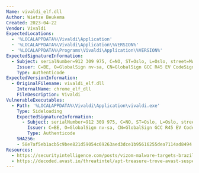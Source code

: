 ```yaml
---
Name: vivaldi_elf.dll
Author: Wietze Beukema
Created: 2023-04-22
Vendor: Vivaldi
ExpectedLocations:
  - '%LOCALAPPDATA%\Vivaldi\Application'
  - '%LOCALAPPDATA%\Vivaldi\Application\%VERSION%'
  - '%LOCALAPPDATA%\Programs\Vivaldi\Application\%VERSION%'
ExpectedSignatureInformation:
  - Subject: serialNumber=912 309 975, C=NO, ST=Oslo, L=Oslo, street=Mølleparken 6, O=Vivaldi Technologies AS, CN=Vivaldi Technologies AS
    Issuer: C=BE, O=GlobalSign nv-sa, CN=GlobalSign GCC R45 EV CodeSigning CA 2020
    Type: Authenticode
ExpectedVersionInformation:
  - OriginalFilename: vivaldi_elf.dll
    InternalName: chrome_elf_dll
    FileDescription: Vivaldi
VulnerableExecutables:
  - Path: '%LOCALAPPDATA%\Vivaldi\Application\vivaldi.exe'
    Type: Sideloading
    ExpectedSignatureInformation:
      - Subject: serialNumber=912 309 975, C=NO, ST=Oslo, L=Oslo, street=Mølleparken 6, O=Vivaldi Technologies AS, CN=Vivaldi Technologies AS
        Issuer: C=BE, O=GlobalSign nv-sa, CN=GlobalSign GCC R45 EV CodeSigning CA 2020
        Type: Authenticode
    SHA256:
    - 58e7af5eb1acb5c9bee821d59054c69263aed3dce1b95616255dea7114ad8494
Resources:
  - https://securityintelligence.com/posts/vizom-malware-targets-brazilian-bank-customers-remote-overlay/
  - https://decoded.avast.io/threatintel/apt-treasure-trove-avast-suspects-chinese-apt-group-mustang-panda-is-collecting-data-from-burmese-government-agencies-and-opposition-groups/
---
```


